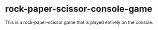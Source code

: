 # rock-paper-scissor-console-game
This is a rock-paper-scissor game that is played entirely on the console.
